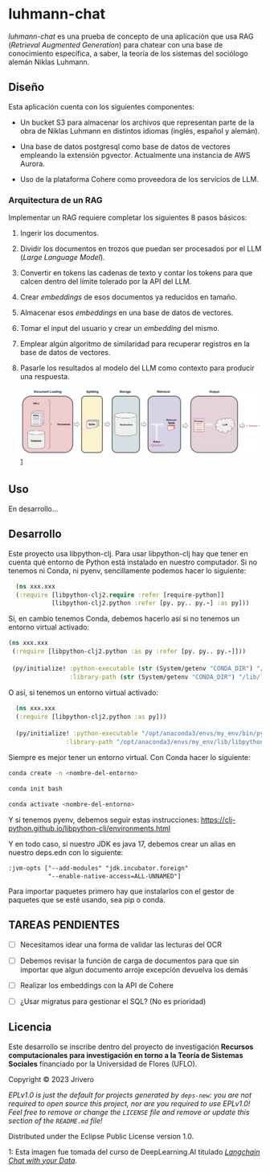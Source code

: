 # luhmann-chat

*luhmann-chat* es una prueba de concepto de una aplicación que usa RAG (*Retrieval Augmented Generation*) para chatear con una base de conocimiento específica, a saber, la teoría de los sistemas del sociólogo alemán Niklas Luhmann.

## Diseño

Esta aplicación cuenta con los siguientes componentes:

+ Un bucket S3 para almacenar los archivos que representan parte de la obra de Niklas Luhmann en distintos idiomas (inglés, español y alemán).

+ Una base de datos postgresql como base de datos de vectores empleando la extensión pgvector. Actualmente una instancia de AWS Aurora.

+ Uso de la plataforma Cohere como proveedora de los servicios de LLM.

### Arquitectura de un RAG

Implementar un RAG requiere completar los siguientes 8 pasos básicos:

1. Ingerir los documentos.
2. Dividir los documentos en trozos que puedan ser procesados por el LLM (*Large Language Model*).
3. Convertir en tokens las cadenas de texto y contar los tokens para que calcen dentro del límite tolerado por la API del LLM.
4. Crear *embeddings*  de esos documentos ya reducidos en tamaño.
5. Almacenar esos *embeddings* en una base de datos de vectores.
6. Tomar el input del usuario y crear un *embedding* del mismo. 
7. Emplear algún algoritmo de similaridad para recuperar registros en la base de datos de vectores.
8. Pasarle los resultados al modelo del LLM como contexto para producir una respuesta.

   ![](resources/RAG-flow.jpeg) <sup>[1](#nota)</sup>

## Uso

En desarrollo...

## Desarrollo

Este proyecto usa libpython-clj. Para usar libpython-clj hay que tener en cuenta qué entorno de Python está instalado en nuestro computador.
Si no tenemos ni Conda, ni pyenv, sencillamente podemos hacer lo siguiente:

```clojure 
  (ns xxx.xxx
  (:require [libpython-clj2.require :refer [require-python]]
            [libpython-clj2.python :refer [py. py.. py.-] :as py]))
 ```
 Si, en cambio tenemos Conda, debemos hacerlo así si no tenemos un entorno virtual activado:

 ```clojure
 (ns xxx.xxx
  (:require [libpython-clj2.python :as py :refer [py. py.. py.-]]))

  (py/initialize! :python-executable (str (System/getenv "CONDA_DIR") "/bin/python3.10") 
                  :library-path (str (System/getenv "CONDA_DIR") "/lib/libpython3.10.so"))
 ```
  O así, si tenemos un entorno virtual activado:
```clojure 
  (ns xxx.xxx
  (:require [libpython-clj2.python :as py]))
  
  (py/initialize! :python-executable "/opt/anaconda3/envs/my_env/bin/python3.7"
                :library-path "/opt/anaconda3/envs/my_env/lib/libpython3.7m.so")
```
Siempre es mejor tener un entorno virtual. Con Conda hacer lo siguiente:

 ```bash
 conda create -n <nombre-del-entorno>
 ```
 
 ```bash
 conda init bash
 ```

 ```bash
 conda activate <nombre-del-entorno>
 ```

Y si tenemos pyenv, debemos seguir estas instrucciones: https://clj-python.github.io/libpython-clj/environments.html

Y en todo caso, si nuestro JDK es java 17, debemos crear un alias en nuestro deps.edn con lo siguiente:

```edn 
:jvm-opts ["--add-modules" "jdk.incubator.foreign"
           "--enable-native-access=ALL-UNNAMED"]
```
Para importar paquetes primero hay que instalarlos con el gestor de paquetes que se esté usando, sea pip o conda. 

## TAREAS PENDIENTES
- [ ] Necesitamos idear una forma de validar las lecturas del OCR
- [ ] Debemos revisar la función de carga de documentos para que sin importar que algun documento arroje excepción devuelva los demás
- [ ] Realizar los embeddings con la API de Cohere
- [ ] ¿Usar migratus para gestionar el SQL? (No es prioridad)


## Licencia

Este desarrollo se inscribe dentro del proyecto de investigación **Recursos computacionales para investigación en torno a la Teoría de Sistemas Sociales** financiado por la Universidad de Flores (UFLO).

Copyright © 2023 Jrivero

_EPLv1.0 is just the default for projects generated by `deps-new`: you are not_
_required to open source this project, nor are you required to use EPLv1.0!_
_Feel free to remove or change the `LICENSE` file and remove or update this_
_section of the `README.md` file!_

Distributed under the Eclipse Public License version 1.0.

<a name="nota">1</a>: Esta imagen fue tomada del curso de DeepLearning.AI titulado [*Langchain Chat with your Data*](https://learn.deeplearning.ai/langchain-chat-with-your-data).
